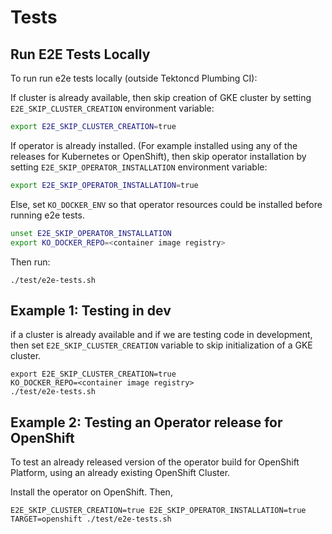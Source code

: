 # Tests

## Run E2E Tests Locally

To run run e2e tests locally (outside Tektoncd Plumbing CI):

If cluster is already available, then skip creation of GKE cluster by setting
`E2E_SKIP_CLUSTER_CREATION` environment variable:

```bash
export E2E_SKIP_CLUSTER_CREATION=true
```

If operator is already installed. (For example installed using any of the releases for Kubernetes or OpenShift),
then skip operator installation by setting `E2E_SKIP_OPERATOR_INSTALLATION` environment variable:

```bash
export E2E_SKIP_OPERATOR_INSTALLATION=true
```

Else, set `KO_DOCKER_ENV` so that operator resources could be installed before running 
e2e tests.

```bash
unset E2E_SKIP_OPERATOR_INSTALLATION
export KO_DOCKER_REPO=<container image registry>
```

Then run:

```shell script
./test/e2e-tests.sh
```

## Example 1: Testing in dev

if a cluster is already available and if we are testing code in development, then set `E2E_SKIP_CLUSTER_CREATION` variable to skip initialization of a GKE cluster.

```shell script
export E2E_SKIP_CLUSTER_CREATION=true
KO_DOCKER_REPO=<container image registry>
./test/e2e-tests.sh
```

## Example 2: Testing an Operator release for OpenShift

To test an already released version of the operator build for OpenShift Platform, using an
already existing OpenShift Cluster.

Install the operator on OpenShift. Then,

```shell script
E2E_SKIP_CLUSTER_CREATION=true E2E_SKIP_OPERATOR_INSTALLATION=true TARGET=openshift ./test/e2e-tests.sh
```
